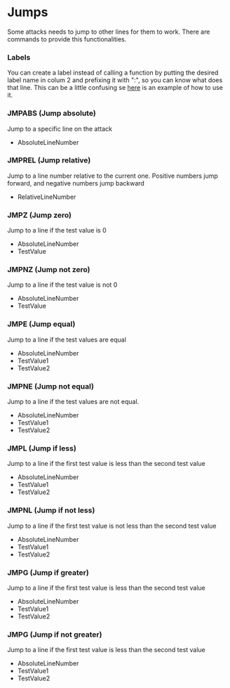# Jumps #
Some attacks needs to jump to other lines for them to work.
There are commands to provide this functionalities.

### Labels ###
You can create a label instead of calling a function by putting the desired label name in colum 2 and prefixing it with ":", so you can know what does that line. This can be a little confusing se [here](Examples/Labels.csv) is an example of how to use it.

### JMPABS (Jump absolute) ###
Jump to a specific line on the attack
* AbsoluteLineNumber

### JMPREL (Jump relative) ###
Jump to a line number relative to the current one. Positive numbers jump forward, and negative numbers jump backward
* RelativeLineNumber

### JMPZ (Jump zero) ###
Jump to a line if the test value is 0
* AbsoluteLineNumber
* TestValue

### JMPNZ (Jump not zero) ###
Jump to a line if the test value is not 0
* AbsoluteLineNumber
* TestValue

### JMPE (Jump equal) ###
Jump to a line if the test values are equal
* AbsoluteLineNumber
* TestValue1
* TestValue2

### JMPNE (Jump not equal) ###
Jump to a line if the test values are not equal.
* AbsoluteLineNumber
* TestValue1
* TestValue2

### JMPL (Jump if less) ###
Jump to a line if the first test value is less than the second test value
* AbsoluteLineNumber
* TestValue1
* TestValue2

### JMPNL (Jump if not less) ###
Jump to a line if the first test value is not less than the second test value
* AbsoluteLineNumber
* TestValue1
* TestValue2


### JMPG (Jump if greater) ###
Jump to a line if the first test value is less than the second test value
* AbsoluteLineNumber
* TestValue1
* TestValue2


### JMPG (Jump if not greater) ###
Jump to a line if the first test value is less than the second test value
* AbsoluteLineNumber
* TestValue1
* TestValue2